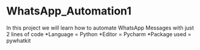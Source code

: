 # WhatsApp_Automation1
In this project we will learn how to automate WhatsApp Messages with just 2 lines of code 
*Language = Python 
*Editor = Pycharm 
*Package used = pywhatkit
